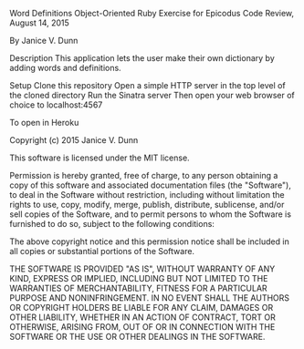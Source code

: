 Word Definitions
Object-Oriented Ruby Exercise for Epicodus Code Review, August 14, 2015

By Janice V. Dunn

Description
This application lets the user make their own dictionary by adding words and definitions.

Setup
Clone this repository
Open a simple HTTP server in the top level of the cloned directory
Run the Sinatra server
Then open your web browser of choice to localhost:4567

To open in Heroku


Copyright (c) 2015 Janice V. Dunn

This software is licensed under the MIT license.

Permission is hereby granted, free of charge, to any person obtaining a copy
of this software and associated documentation files (the "Software"), to deal
in the Software without restriction, including without limitation the rights
to use, copy, modify, merge, publish, distribute, sublicense, and/or sell
copies of the Software, and to permit persons to whom the Software is
furnished to do so, subject to the following conditions:

The above copyright notice and this permission notice shall be included in
all copies or substantial portions of the Software.

THE SOFTWARE IS PROVIDED "AS IS", WITHOUT WARRANTY OF ANY KIND, EXPRESS OR
IMPLIED, INCLUDING BUT NOT LIMITED TO THE WARRANTIES OF MERCHANTABILITY,
FITNESS FOR A PARTICULAR PURPOSE AND NONINFRINGEMENT. IN NO EVENT SHALL THE
AUTHORS OR COPYRIGHT HOLDERS BE LIABLE FOR ANY CLAIM, DAMAGES OR OTHER
LIABILITY, WHETHER IN AN ACTION OF CONTRACT, TORT OR OTHERWISE, ARISING FROM,
OUT OF OR IN CONNECTION WITH THE SOFTWARE OR THE USE OR OTHER DEALINGS IN
THE SOFTWARE.
